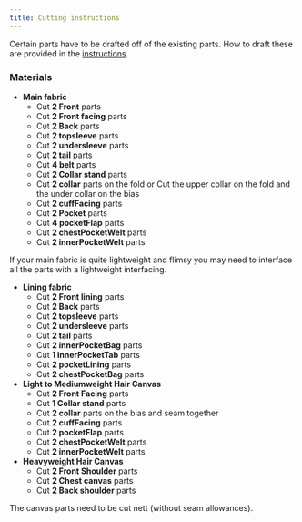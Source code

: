 ```yaml
---
title: Cutting instructions
---
```


<Note>

Certain parts have to be drafted off of the existing parts. How to draft these are provided in the [instructions](/docs/patterns/carlton/instructions).

</Note>

### Materials

- **Main fabric**
  - Cut **2 Front** parts
  - Cut **2 Front facing** parts
  - Cut **2 Back** parts
  - Cut **2 topsleeve** parts
  - Cut **2 undersleeve** parts
  - Cut **2 tail** parts
  - Cut **4 belt** parts
  - Cut **2 Collar stand** parts
  - Cut **2 collar** parts on the fold or Cut the upper collar on the fold and the under collar on the bias
  - Cut **2 cuffFacing** parts
  - Cut **2 Pocket** parts
  - Cut **4 pocketFlap** parts
  - Cut **2 chestPocketWelt** parts
  - Cut **2 innerPocketWelt** parts

<Note>

If your main fabric is quite lightweight and flimsy you may need to interface all the parts with a lightweight interfacing.

</Note>

- **Lining fabric**
  - Cut **2 Front lining** parts
  - Cut **2 Back** parts
  - Cut **2 topsleeve** parts
  - Cut **2 undersleeve** parts
  - Cut **2 tail** parts
  - Cut **2 innerPocketBag** parts
  - Cut **1 innerPocketTab** parts
  - Cut **2 pocketLining** parts
  - Cut **2 chestPocketBag** parts
- **Light to Mediumweight Hair Canvas**
  - Cut **2 Front Facing** parts
  - Cut **1 Collar stand** parts
  - Cut **2 collar** parts on the bias and seam together
  - Cut **2 cuffFacing** parts
  - Cut **2 pocketFlap** parts
  - Cut **2 chestPocketWelt** parts
  - Cut **2 innerPocketWelt** parts
- **Heavyweight Hair Canvas**
  - Cut **2 Front Shoulder** parts
  - Cut **2 Chest canvas** parts
  - Cut **2 Back shoulder** parts

<Note>

The canvas parts need to be cut nett (without seam allowances).

</Note>
